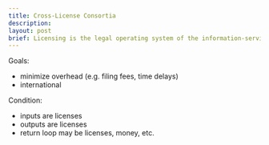 ```yaml
---
title: Cross-License Consortia
description:
layout: post
brief: Licensing is the legal operating system of the information-service economy.  It's time the activists of open used more of its power.  Industry already has.
---
```


Goals:
- minimize overhead (e.g. filing fees, time delays)
- international

Condition:
- inputs are licenses
- outputs are licenses
- return loop may be licenses, money, etc.
